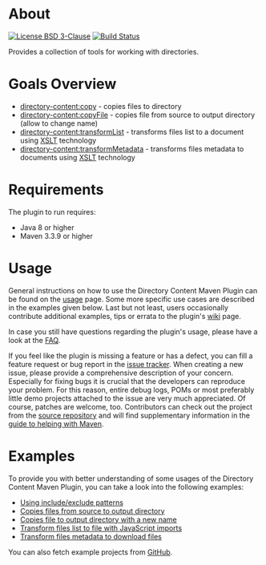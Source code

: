 # About
[![License BSD 3-Clause](https://img.shields.io/badge/license-BSD%203--Clause-blue.svg)](http://directory-content-maven-plugin.projects.gabrys.biz/license.txt)
[![Build Status](https://travis-ci.org/gabrysbiz/directory-content-maven-plugin.svg?branch=develop)](https://travis-ci.org/gabrysbiz/directory-content-maven-plugin)

Provides a collection of tools for working with directories.

# Goals Overview
* [directory-content:copy](http://directory-content-maven-plugin.projects.gabrys.biz/LATEST/copy-mojo.html) - copies files to directory
* [directory-content:copyFile](http://directory-content-maven-plugin.projects.gabrys.biz/LATEST/copyFile-mojo.html) - copies file from source to output directory (allow to change name)
* [directory-content:transformList](http://directory-content-maven-plugin.projects.gabrys.biz/LATEST/transformList-mojo.html) - transforms files list to a document using [XSLT](http://www.w3.org/TR/xslt) technology
* [directory-content:transformMetadata](http://directory-content-maven-plugin.projects.gabrys.biz/LATEST/transformMetadata-mojo.html) - transforms files metadata to documents using [XSLT](http://www.w3.org/TR/xslt) technology

# Requirements
The plugin to run requires:
* Java 8 or higher
* Maven 3.3.9 or higher

# Usage
General instructions on how to use the Directory Content Maven Plugin can be found on the [usage](http://directory-content-maven-plugin.projects.gabrys.biz/LATEST/usage.html) page. Some more specific use cases are described in the examples given below. Last but not least, users occasionally contribute additional examples, tips or errata to the plugin's [wiki](https://github.com/gabrysbiz/directory-content-maven-plugin/wiki) page.

In case you still have questions regarding the plugin's usage, please have a look at the [FAQ](http://directory-content-maven-plugin.projects.gabrys.biz/LATEST/faq.html).

If you feel like the plugin is missing a feature or has a defect, you can fill a feature request or bug report in the [issue tracker](http://directory-content-maven-plugin.projects.gabrys.biz/LATEST/issue-management.html). When creating a new issue, please provide a comprehensive description of your concern. Especially for fixing bugs it is crucial that the developers can reproduce your problem. For this reason, entire debug logs, POMs or most preferably little demo projects attached to the issue are very much appreciated. Of course, patches are welcome, too. Contributors can check out the project from the [source repository](http://directory-content-maven-plugin.projects.gabrys.biz/LATEST/scm.html) and will find supplementary information in the [guide to helping with Maven](http://maven.apache.org/guides/development/guide-helping.html).

# Examples
To provide you with better understanding of some usages of the Directory Content Maven Plugin, you can take a look into the following examples:
* [Using include/exclude patterns](http://directory-content-maven-plugin.projects.gabrys.biz/LATEST/examples/patterns.html)
* [Copies files from source to output directory](http://directory-content-maven-plugin.projects.gabrys.biz/LATEST/examples/copy.html)
* [Copies file to output directory with a new name](http://directory-content-maven-plugin.projects.gabrys.biz/LATEST/examples/copyFile.html)
* [Transform files list to file with JavaScript imports](http://directory-content-maven-plugin.projects.gabrys.biz/LATEST/examples/transform-list.html)
* [Transform files metadata to download files](http://directory-content-maven-plugin.projects.gabrys.biz/LATEST/examples/transform-metadata.html)

You can also fetch example projects from [GitHub](https://github.com/gabrysbiz/directory-content-maven-plugin-examples).
